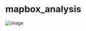 # mapbox_analysis

![image](https://user-images.githubusercontent.com/12721145/142686453-d6dd3b35-c4ec-4e42-b9d7-b8b1130adf3a.png)
